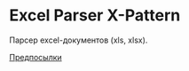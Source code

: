 # Excel Parser X-Pattern

Парсер excel-документов (xls, xlsx). 

[Предпосылки](https://github.com/DmitryChiginev/excel-parser/wiki/Предпосылки-к-созданию)
